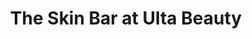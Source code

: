 ---
title: "The Skin Bar at Ulta Beauty"
url: /norridge/the-skin-bar-at-ulta-beauty/
shop: beauty
---